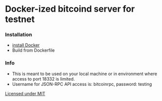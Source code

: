 # Docker-ized bitcoind server for testnet

### Installation

* [install Docker](https://www.docker.io/gettingstarted/#h_installation)
* Build from Dockerfile


### Info
* This is meant to be used on your local machine or in environment where access to port 18332 is limited.
* Username for JSON-RPC API access is: bitcoinrpc, password: testing

[Licensed under MIT](LICENSE)